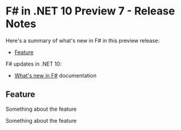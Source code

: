 # F# in .NET 10 Preview 7 - Release Notes

Here's a summary of what's new in F# in this preview release:

- [Feature](#feature)

F# updates in .NET 10:

- [What's new in F#](https://learn.microsoft.com/dotnet/fsharp/whats-new/) documentation

## Feature

Something about the feature

Something about the feature
